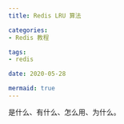 ```yaml
---
title: Redis LRU 算法

categories:
- Redis 教程

tags:
- redis

date: 2020-05-28

mermaid: true
---
```

是什么、有什么、怎么用、为什么。

